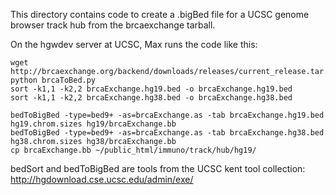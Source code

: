This directory contains code to create a .bigBed file for a UCSC genome browser
track hub from the brcaexchange tarball.

On the hgwdev server at UCSC, Max runs the code like this:

    wget http://brcaexchange.org/backend/downloads/releases/current_release.tar.gz
    python brcaToBed.py 
    sort -k1,1 -k2,2 brcaExchange.hg19.bed -o brcaExchange.hg19.bed
    sort -k1,1 -k2,2 brcaExchange.hg38.bed -o brcaExchange.hg38.bed

    bedToBigBed -type=bed9+ -as=brcaExchange.as -tab brcaExchange.hg19.bed hg19.chrom.sizes hg19/brcaExchange.bb
    bedToBigBed -type=bed9+ -as=brcaExchange.as -tab brcaExchange.hg38.bed hg38.chrom.sizes hg38/brcaExchange.bb
    cp brcaExchange.bb ~/public_html/immuno/track/hub/hg19/

bedSort and bedToBigBed are tools from the UCSC kent tool collection: http://hgdownload.cse.ucsc.edu/admin/exe/
